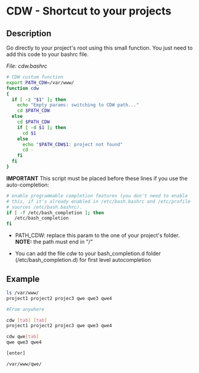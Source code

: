 # CDW - Shortcut to your projects

## Description

Go directly to your project's root using this small function. You just need to add this code to your bashrc file.

_File: cdw.bashrc_

```bash
# CDW custum function
export PATH_CDW=/var/www/
function cdw 
{
  if [ -z "$1" ]; then
    echo "Empty params: switching to CDW path..."
    cd $PATH_CDW
  else
    cd $PATH_CDW
    if [ -d $1 ]; then
      cd $1
    else
      echo "$PATH_CDW$1: project not found"
      cd -
    fi
  fi  
}  
```

**IMPORTANT**
This script must be placed before these lines if you use the auto-completion:

```bash
# enable programmable completion features (you don't need to enable
# this, if it's already enabled in /etc/bash.bashrc and /etc/profile
# sources /etc/bash.bashrc).
if [ -f /etc/bash_completion ]; then
   /etc/bash_completion
fi

```


* PATH_CDW: replace this param to the one of your project's folder. **NOTE:** the path must end in "/"

* You can add the file _cdw_ to your bash_completion.d folder (/etc/bash_completion.d) for first level autocompletion


## Example

```bash
ls /var/www/
project1 project2 projec3 qwe qwe3 qwe4

#From anywhere

cdw [tab] [tab]
project1 project2 projec3 qwe qwe3 qwe4

cdw qwe[tab]
qwe qwe3 qwe4

[enter]

/var/www/qwe/

```
